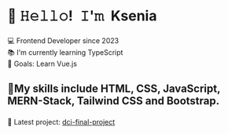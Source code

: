 <h1 align="left">👋 𝙷𝚎𝚕𝚕𝚘! 𝙸'𝚖 Ksenia</h1>

###


<p align="left">💻 Frontend Developer since 2023<br>📚 I'm currently learning TypeScript<br>🎯 Goals: Learn Vue.js<br></p>

###

<h2 align="left">🔸My skills include HTML, CSS, JavaScript, MERN-Stack, Tailwind CSS and Bootstrap.</h2>

###

<p align="left">🐶 Latest project: <a href="https://github.com/MrburnsDAOC/dci-final-project">dci-final-project</a></p> 
